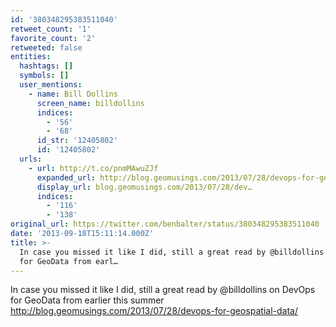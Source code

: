 ```yaml
---
id: '380348295383511040'
retweet_count: '1'
favorite_count: '2'
retweeted: false
entities:
  hashtags: []
  symbols: []
  user_mentions:
    - name: Bill Dollins
      screen_name: billdollins
      indices:
        - '56'
        - '68'
      id_str: '12405802'
      id: '12405802'
  urls:
    - url: http://t.co/pnmMAwuZJf
      expanded_url: http://blog.geomusings.com/2013/07/28/devops-for-geospatial-data/
      display_url: blog.geomusings.com/2013/07/28/dev…
      indices:
        - '116'
        - '138'
original_url: https://twitter.com/benbalter/status/380348295383511040
date: '2013-09-18T15:11:14.000Z'
title: >-
  In case you missed it like I did, still a great read by @billdollins on DevOps
  for GeoData from earl…
---
```


In case you missed it like I did, still a great read by @billdollins on DevOps for GeoData from earlier this summer http://blog.geomusings.com/2013/07/28/devops-for-geospatial-data/